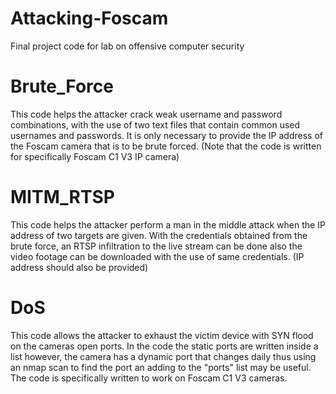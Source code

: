 # Attacking-Foscam
Final project code for lab on offensive computer security

# Brute_Force
This code helps the attacker crack weak username and password combinations, with the use of two text files that contain common used usernames and passwords.
It is only necessary to provide the IP address of the Foscam camera that is to be brute forced.
(Note that the code is written for specifically Foscam C1 V3 IP camera)

# MITM_RTSP
This code helps the attacker perform a man in the middle attack when the IP address of two targets are given.
With the credentials obtained from the brute force, an RTSP infiltration to the live stream can be done also the video footage can be downloaded with the use of same credentials. (IP address should also be provided)

# DoS 
This code allows the attacker to exhaust the victim device with SYN flood on the cameras open ports. In the code the static ports are written inside a list however, the camera has a dynamic port that changes daily thus using an nmap scan to find the port an adding to the "ports" list may be useful. The code is specifically written to work on Foscam C1 V3 cameras. 



